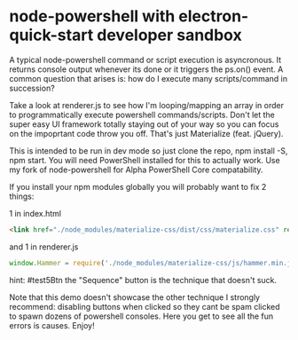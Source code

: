 # node-powershell with electron-quick-start developer sandbox

A typical node-powershell command or script execution is asyncronous.  It returns console output whenever its done or it triggers the ps.on() event.  A common question that arises is: how do I execute many scripts/command in succession?

Take a look at renderer.js to see how I'm looping/mapping an array in order to programmatically execute powershell commands/scripts.  Don't let the super easy UI framework totally staying out of your way so you can focus on the impoprtant code throw you off.  That's just Materialize (feat. jQuery).

This is intended to be run in dev mode so just clone the repo, npm install -S, npm start.  You will need PowerShell installed for this to actually work.  Use my fork of node-powershell for Alpha PowerShell Core compatability.

If you install your npm modules globally you will probably want to fix 2 things:

1 in index.html
```html
<link href="./node_modules/materialize-css/dist/css/materialize.css" rel="stylesheet">
```

and 1 in renderer.js
``` javascript
window.Hammer = require('./node_modules/materialize-css/js/hammer.min.js')
```

hint: #test5Btn the "Sequence" button is the technique that doesn't suck.

Note that this demo doesn't showcase the other technique I strongly recommend: disabling buttons when clicked so they cant be spam clicked to spawn dozens of powershell consoles.  Here you get to see all the fun errors is causes.  Enjoy!